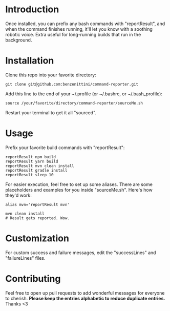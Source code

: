 
# Introduction

Once installed, you can prefix any bash commands with "reportResult", and when the command finishes running, it'll let you know with a soothing robotic voice. Extra useful for long-running builds that run in the background.

# Installation

Clone this repo into your favorite directory:

```
git clone git@github.com:benzenittini/command-reporter.git
```

Add this line to the end of your ~/.profile (or ~/.bashrc, or ~/.bash_profile):

```
source /your/favorite/directory/command-reporter/sourceMe.sh
```

Restart your terminal to get it all "sourced".

# Usage

Prefix your favorite build commands with "reportResult":

```
reportResult npm build
reportResult yarn build
reportResult mvn clean install
reportResult gradle install
reportResult sleep 10
```

For easier execution, feel free to set up some aliases. There are some placeholders and examples for you inside "sourceMe.sh". Here's how they'd work:

```
alias mvn='reportResult mvn'

mvn clean install
# Result gets reported. Wow.
```

# Customization

For custom success and failure messages, edit the "successLines" and "failureLines" files.

# Contributing

Feel free to open up pull requests to add wonderful messages for everyone to cherish. **Please keep the entries alphabetic to reduce duplicate entries.** Thanks <3

